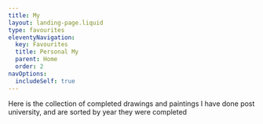 ```yaml
---
title: My
layout: landing-page.liquid
type: favourites
eleventyNavigation:
  key: Favourites
  title: Personal My
  parent: Home
  order: 2
navOptions:
  includeSelf: true
---
```


Here is the collection of completed drawings and paintings I have done post university, and are sorted by year they were completed
